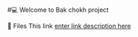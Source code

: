 #💻 Welcome to Bak chokh project

🎁 Files
This link  [enter link description here](https://bak-chokh-wedpage-design.onrender.com/)


